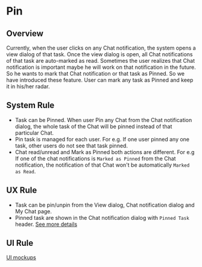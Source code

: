 # Pin

## Overview
Currently, when the user clicks on any Chat notification, the system opens a view dialog of that task. Once the view dialog is open, all Chat notifications of that task are auto-marked as read. Sometimes the user realizes that Chat notification is important maybe he will work on that notification in the future. So he wants to mark that Chat notification or that task as Pinned. So we have introduced these feature. User can mark any task as Pinned and keep it in his/her radar.

## System Rule
- Task can be Pinned. When user Pin any Chat from the Chat notification dialog, the whole task of the Chat will be pinned instead of that particular Chat. 
- Pin task is managed for each user. For e.g. If one user pinned any one task, other users do not see that task pinned.
- Chat read/unread and Mark as Pinned both actions are different. For e.g If one of the chat notifications is `Marked as Pinned` from the Chat notification, the notification of that Chat won't be automatically `Marked as Read`. 

## UX Rule
- Task can be pin/unpin from the View dialog, Chat notification dialog and My Chat page.
- Pinned task are shown in the Chat notification dialog with `Pinned Task` header. [See more details](../chat/chat-notification.md#chat-notification-dialog)

## UI Rule

[UI mockups](https://drive.google.com/drive/folders/1IIw43qTekLnOSdavsgK2i4v7Z2FTfHsf)